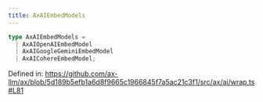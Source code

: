 ```yaml
---
title: AxAIEmbedModels
---
```


```ts
type AxAIEmbedModels = 
  | AxAIOpenAIEmbedModel
  | AxAIGoogleGeminiEmbedModel
  | AxAICohereEmbedModel;
```

Defined in: https://github.com/ax-llm/ax/blob/5d189b5efb1a6d8f9665c1966845f7a5ac21c3f1/src/ax/ai/wrap.ts#L81
